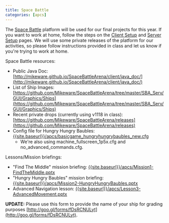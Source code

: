 ```yaml
---
title: Space Battle
categories: [apcs]
---
```

The [Space Battle](http://mikeware.github.io/SpaceBattleArena/) platform will be used for our final projects for this year.  If you want to work at home, follow the steps on the [Client Setup](http://mikeware.github.io/SpaceBattleArena/client/index.html) and [Server Setup](http://mikeware.github.io/SpaceBattleArena/server/setup.html) pages.  We will use some private releases of the platform for our activities, so please follow instructions provided in class and let us know if you're trying to work at home. 

Space Battle resources:  

* Public Java Doc: [http://mikeware.github.io/SpaceBattleArena/client/java_doc/](http://mikeware.github.io/SpaceBattleArena/client/java_doc/)
* List of Ship Images: [https://github.com/Mikeware/SpaceBattleArena/tree/master/SBA_Serv/GUI/Graphics/Ships](https://github.com/Mikeware/SpaceBattleArena/tree/master/SBA_Serv/GUI/Graphics/Ships)
* Recent private drops (currently using v1118 in class): [https://github.com/Mikeware/SpaceBattleArena/releases](https://github.com/Mikeware/SpaceBattleArena/releases)
* Config file for Hungry Hungry Baubles: [{{site.baseurl}}/apcs/basicgame_hungryhungrybaubles_new.cfg](basicgame_hungryhungrybaubles_new.cfg)
  * We're also using machine_fullscreen_1p5x.cfg and no_advanced_commands.cfg.

Lessons/Mission briefings:  

* "Find The Middle" mission briefing: [{{site.baseurl}}/apcs/Mission1-FindTheMiddle.pptx](Mission1-FindTheMiddle.pptx)
* "Hungry Hungry Baubles" mission briefing: [{{site.baseurl}}/apcs/Mission2-HungryHungryBaubles.pptx](Mission2-HungryHungryBaubles.pptx)
* Advanced Navigation lesson: [{{site.baseurl}}/apcs/Lesson3-AdvancedMovement.pptx](Lesson3-AdvancedMovement.pptx)

**UPDATE:** Please use this form to provide the name of your ship for grading purposes [http://goo.gl/forms/fDsRCNULyt](http://goo.gl/forms/fDsRCNULyt).

